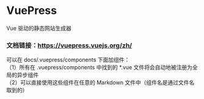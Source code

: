 # VuePress
Vue 驱动的静态网站生成器

### 文档链接：https://vuepress.vuejs.org/zh/

可以在 docs/.vuepress/components 下面加组件：  
（1）所有在 .vuepress/components 中找到的 *.vue 文件将会自动地被注册为全局的异步组件  
（2）可以直接使用这些组件在任意的 Markdown 文件中（组件名是通过文件名取到的）

